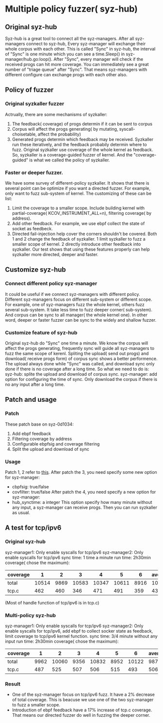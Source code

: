 # Multiple policy fuzzer( syz-hub)

## Original syz-hub
Syz-hub is a great tool to connect all the syz-managers. After all syz-managers connect to syz-hub, Every syz-manager will exchange their whole corpus with each other. This is called "Sync" in syz-hub, the interval of "Sync" is one minute which you can see a time.Sleep() in syz-manager/hub.go:loop(). After "Sync", every manager will check if the received progs can hit more coverage. You can immediately see a great number of "triage queue" after "Sync". That means syz-managers with different configure can exchange progs with each other also.

## Policy of fuzzer
### Original syzkaller fuzzer
Actrually, there are some mechanisms of syzkaller:
1. The feedback( coverage) of progs determin if it can be sent to corpus
2. Corpus will affect the progs generating( by mutating, syscall-choisetable, affect the probability)
3. Generated progs determin which feedback may be received.
Syzkaller run these iteratively, and the feedback probabily determin where to fuzz. Original syzkaller use coverage of the whole kernel as feedback. So, syzkaller is a coverage-guided fuzzer of kernel. And the "coverage-guided" is what we called the policy of syzkaller.

### Faster or deeper fuzzer.
We have some survey of different-policy syzkaller. It shows that there is several point can be optimize if you want a directed fuzzer. For example, only want to fuzz sub-system of kernel. The customizing of these can be list:
1. Limit the coverage to a smaller scope. Include building kernel with partial-coverage( KCOV_INSTRUMENT_ALL=n), filtering coverage( by address).
2. Add other feedback. For example, we use ebpf collect the state of socket as feedbeck.
3. Directed fail-injection help cover the corners shouldn't be covered.
Both 1 and 2 change the feedback of syzkaller. 1 limit syzkaller to fuzz a smaller scope of kernel. 2 directly introduce other feedback into syzkaller.
Our test shows that using these features properly can help syzkaller more directed, deeper and faster.

## Customize syz-hub
### Connect different policy syz-manager
It could be useful if we connect syz-managers with different policy. Different syz-managers focus on different sub-system or different scope.
For example, one of syz-managers fuzz the whole kernel, others fuzz several sub-system. It take less time to fuzz deeper corner( sub-system). And corpus can be sync to all manager( the whole kernel one). In other word, deeper or faster fuzzer can be sync to the widely and shallow fuzzer.

### Customize feature of syz-hub
Original syz-hub do "Sync" one time a minute. We know the corpus will affect the progs generating, frequently sync will guide all syz-managers to fuzz the same scope of kerenl. Spliting the upload( send out progs) and download( receive progs form) of corpus sync shows a better performence. The upload always done while "Sync" was called, and download sync only done if there is no coverage after a long time. So what we need to do is:
syz-hub: splite the upload and download of corpus sync.
syz-manager: add option for configuring the time of sync. Only download the corpus if there is no any input after a long time.

## Patch and usage
### Patch
These patch base on syz-0d1034:
1. Add ebpf feedback
2. Filtering coverage by address
3. Configurable ebpfsig and coverage filtering
4. Split the upload and download of sync

### Usage
Patch 1, 2 refer to [this](../kstat_demo/README.md).
After patch the 3, you need specify some new option for syz-manager:
* cbpfsig:   true/false
* covfilter: true/false
After patch the 4, you need specify a new option for syz-manager:
* hub_synctime: a integer
This option specify how many minute without any input, a syz-manager can receive progs.
Then you can run syzkaller as usual.

## A test for tcp/ipv6
### Original syz-hub
syz-manager1: Only enable syscalls for tcp/ipv6
syz-manager2: Only enable syscalls for tcp/ipv6
sync time: 1 time a minute
run time: 2h30min
coverage( chose the maximum):

| coverage | 1 | 2 | 3 | 4 | 5 | 6 | average |  
|----------| - | - | - | - | - | - | ------- |  
| total |10514 |9869 |10583 |10347 |10611 |8916 |10140 |  
| tcp.c |462 |460 |346 |471 |491 |359 |432 |

(Most of handle function of tcp/ipv6 is in tcp.c)

### Multi-policy syz-hub
syz-manager1: Only enable syscalls for tcp/ipv6
syz-manager2: Only enable syscalls for tcp/ipv6, add ebpf to collect socker state as feedback, limit coverage to tcp/ipv6 kernel function.
sync time: 3/4 minute without any input
run time: 2h30min
coverage( chose the maximum):

| coverage | 1 | 2 | 3 | 4 | 5 | 6 | average |  
|----------| - | - | - | - | - | - | ------- |  
| total |9962 |10060 |9356 |10832 |8952 |10122 |9879 |  
| tcp.c |487 |525 |507 |506 |515 |493 |506 |  

### Result
* One of the syz-manager focus on tcp/ipv6 fuzz. It have a 2% decrease of total coverage. This is beacuse we use one of the two	syz-manager to fuzz a smaller scope.
* Introduction of ebpf feedback have a 17% increase of tcp.c coverage. That means our directed fuzzer do well in fuzzing the deeper corner.